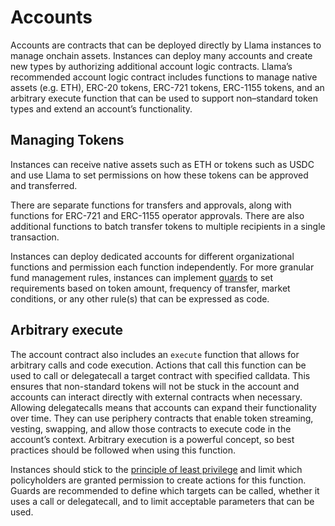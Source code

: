 # Accounts

Accounts are contracts that can be deployed directly by Llama instances to manage onchain assets. Instances can deploy many accounts and create new types by authorizing additional account logic contracts. Llama’s recommended account logic contract includes functions to manage native assets (e.g. ETH), ERC-20 tokens, ERC-721 tokens, ERC-1155 tokens, and an arbitrary execute function that can be used to support non–standard token types and extend an account’s functionality.

## Managing Tokens

Instances can receive native assets such as ETH or tokens such as USDC and use Llama to set permissions on how these tokens can be approved and transferred.

There are separate functions for transfers and approvals, along with functions for ERC-721 and ERC-1155 operator approvals. There are also additional functions to batch transfer tokens to multiple recipients in a single transaction.

Instances can deploy dedicated accounts for different organizational functions and permission each function independently. For more granular fund management rules, instances can implement [guards](https://github.com/llamaxyz/llama/blob/main/docs/actions.md#guards) to set requirements based on token amount, frequency of transfer, market conditions, or any other rule(s) that can be expressed as code.

## Arbitrary execute

The account contract also includes an `execute` function that allows for arbitrary calls and code execution. Actions that call this function can be used to call or delegatecall a target contract with specified calldata. This ensures that non-standard tokens will not be stuck in the account and accounts can interact directly with external contracts when necessary. Allowing delegatecalls means that accounts can expand their functionality over time. They can use periphery contracts that enable token streaming, vesting, swapping, and allow those contracts to execute code in the account’s context. Arbitrary execution is a powerful concept, so best practices should be followed when using this function.

Instances should stick to the [principle of least privilege](https://en.wikipedia.org/wiki/Principle_of_least_privilege) and limit which policyholders are granted permission to create actions for this function. Guards are recommended to define which targets can be called, whether it uses a call or delegatecall, and to limit acceptable parameters that can be used.